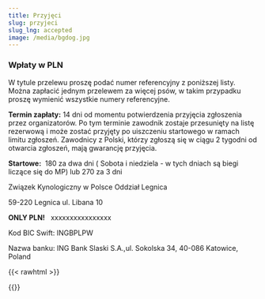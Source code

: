 ```yaml
---
title: Przyjęci
slug: przyjeci
slug_lng: accepted
image: /media/bgdog.jpg
---
```

### **Wpłaty w PLN**

W tytule przelewu proszę podać numer referencyjny z poniższej listy. Można zapłacić jednym przelewem za więcej psów, w takim przypadku proszę wymienić wszystkie numery referencyjne.

**Termin zapłaty:** 14 dni od momentu potwierdzenia przyjęcia zgłoszenia przez organizatorów. Po tym terminie zawodnik zostaje przesunięty na listę rezerwową i może zostać przyjęty po uiszczeniu startowego w ramach limitu zgłoszeń. Zawodnicy z Polski, którzy zgłoszą się w ciągu 2 tygodni od otwarcia zgłoszeń, mają gwarancję przyjęcia.

**Startowe:**  180 za dwa dni ( Sobota i niedziela - w tych dniach są biegi liczące się do MP) lub 270 za 3 dni

Związek Kynologiczny w Polsce Oddział Legnica

59-220 Legnica ul. Libana 10

**ONLY PLN!**   xxxxxxxxxxxxxxxx

Kod BIC Swift: INGBPLPW

Nazwa banku: ING Bank Slaski S.A.,ul. Sokolska 34, 40-086 Katowice, Poland



{{< rawhtml >}}<div class="google-spreadsheet" data-src="https://docs.google.com/spreadsheets/d/e/2PACX-1vTdNHPhw9naOMq81GFK9voZo7SkOoljJVjn769id3xAl6nfsS0l-G44rBWg2xLEEQG_INvk-5ZaUhY0/pubhtml?gid=0&single=true"></div>{{</rawhtml >}}